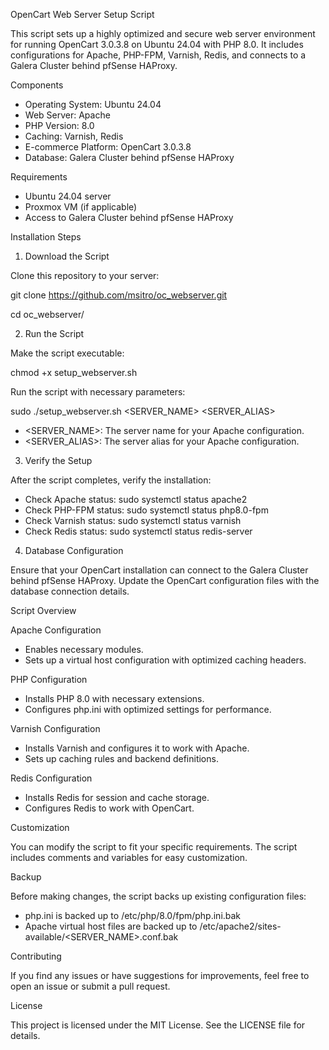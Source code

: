 OpenCart Web Server Setup Script

This script sets up a highly optimized and secure web server environment for running OpenCart 3.0.3.8 on Ubuntu 24.04 with PHP 8.0. It includes configurations for Apache, PHP-FPM, Varnish, Redis, and connects to a Galera Cluster behind pfSense HAProxy.

Components

- Operating System: Ubuntu 24.04
- Web Server: Apache
- PHP Version: 8.0
- Caching: Varnish, Redis
- E-commerce Platform: OpenCart 3.0.3.8
- Database: Galera Cluster behind pfSense HAProxy

Requirements

- Ubuntu 24.04 server
- Proxmox VM (if applicable)
- Access to Galera Cluster behind pfSense HAProxy

Installation Steps

1. Download the Script

Clone this repository to your server:

git clone https://github.com/msitro/oc_webserver.git

cd oc_webserver/

2. Run the Script

Make the script executable:

chmod +x setup_webserver.sh

Run the script with necessary parameters:

sudo ./setup_webserver.sh <SERVER_NAME> <SERVER_ALIAS>

- <SERVER_NAME>: The server name for your Apache configuration.
- <SERVER_ALIAS>: The server alias for your Apache configuration.

3. Verify the Setup

After the script completes, verify the installation:

- Check Apache status: sudo systemctl status apache2
- Check PHP-FPM status: sudo systemctl status php8.0-fpm
- Check Varnish status: sudo systemctl status varnish
- Check Redis status: sudo systemctl status redis-server

4. Database Configuration

Ensure that your OpenCart installation can connect to the Galera Cluster behind pfSense HAProxy. Update the OpenCart configuration files with the database connection details.

Script Overview

Apache Configuration

- Enables necessary modules.
- Sets up a virtual host configuration with optimized caching headers.

PHP Configuration

- Installs PHP 8.0 with necessary extensions.
- Configures php.ini with optimized settings for performance.

Varnish Configuration

- Installs Varnish and configures it to work with Apache.
- Sets up caching rules and backend definitions.

Redis Configuration

- Installs Redis for session and cache storage.
- Configures Redis to work with OpenCart.

Customization

You can modify the script to fit your specific requirements. The script includes comments and variables for easy customization.

Backup

Before making changes, the script backs up existing configuration files:

- php.ini is backed up to /etc/php/8.0/fpm/php.ini.bak
- Apache virtual host files are backed up to /etc/apache2/sites-available/<SERVER_NAME>.conf.bak

Contributing

If you find any issues or have suggestions for improvements, feel free to open an issue or submit a pull request.

License

This project is licensed under the MIT License. See the LICENSE file for details.
